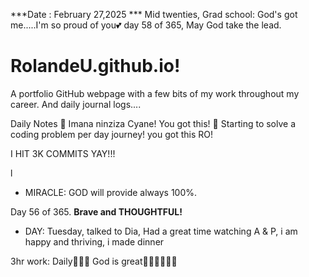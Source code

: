 ***Date : February 27,2025 *** Mid twenties, Grad school: God's got me.....I'm so proud of you💕 day 58 of 365, May God take the lead.
# RolandeU.github.io!

A portfolio GitHub webpage with a few bits of my work throughout my career. And daily journal logs....


Daily Notes
💚 Imana ninziza Cyane! You got this!
💚 Starting to solve a coding problem per day journey! you got this RO!

I HIT 3K COMMITS YAY!!!

l
- MIRACLE: GOD will provide always 100%.

Day 56 of 365. **Brave and THOUGHTFUL!** 
- DAY: Tuesday, talked to Dia, Had a great time watching A & P, i am happy and thriving, i made dinner

3hr work: Daily💚💚💚
God is great💚💚💚💚💚💚
